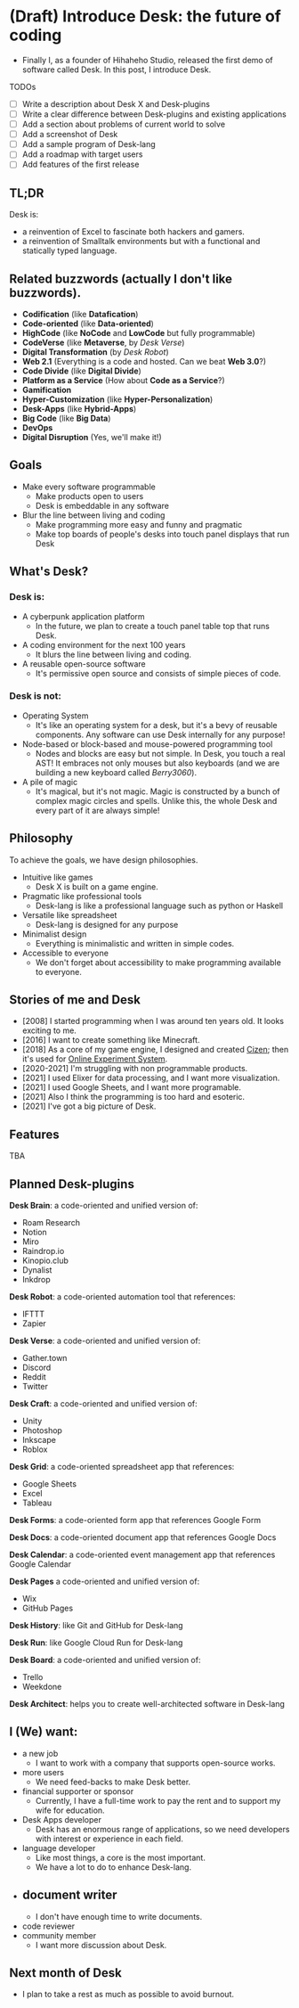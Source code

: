 # (Draft) Introduce Desk: the future of coding

- Finally I, as a founder of Hihaheho Studio, released the first demo of software called Desk. In this post, I introduce Desk.

TODOs
- [ ] Write a description about Desk X and Desk-plugins
- [ ] Write a clear difference between Desk-plugins and existing applications
- [ ] Add a section about problems of current world to solve
- [ ] Add a screenshot of Desk
- [ ] Add a sample program of Desk-lang
- [ ] Add a roadmap with target users
- [ ] Add features of the first release

## TL;DR

Desk is:
- a reinvention of Excel to fascinate both hackers and gamers.
- a reinvention of Smalltalk environments but with a functional and statically typed language.

## Related buzzwords (actually I don't like buzzwords).

- **Codification** (like **Datafication**)
- **Code-oriented** (like **Data-oriented**)
- **HighCode** (like **NoCode** and **LowCode** but fully programmable)
- **CodeVerse** (like **Metaverse**, by *Desk Verse*)
- **Digital Transformation** (by *Desk Robot*)
- **Web 2.1** (Everything is a code and hosted. Can we beat **Web 3.0**?)
- **Code Divide** (like **Digital Divide**)
- **Platform as a Service** (How about **Code as a Service**?)
- **Gamification**
- **Hyper-Customization** (like **Hyper-Personalization**)
- **Desk-Apps** (like **Hybrid-Apps**)
- **Big Code** (like **Big Data**)
- **DevOps**
- **Digital Disruption** (Yes, we'll make it!)

## Goals

- Make every software programmable
  - Make products open to users
  - Desk is embeddable in any software
- Blur the line between living and coding
  - Make programming more easy and funny and pragmatic
  - Make top boards of people's desks into touch panel displays that run Desk

## What's Desk?

### Desk is:

- A cyberpunk application platform
	- In the future, we plan to create a touch panel table top that runs Desk.
- A coding environment for the next 100 years
	- It blurs the line between living and coding.
- A reusable open-source software
	- It's permissive open source and consists of simple pieces of code.

### Desk is not:

- Operating System
	- It's like an operating system for a desk, but it's a bevy of reusable components. Any software can use Desk internally for any purpose!
- Node-based or block-based and mouse-powered programming tool
	- Nodes and blocks are easy but not simple. In Desk, you touch a real AST! It embraces not only mouses but also keyboards (and we are building a new keyboard called *Berry3060*).
- A pile of magic
	- It's magical, but it's not magic. Magic is constructed by a bunch of complex magic circles and spells. Unlike this, the whole Desk and every part of it are always simple!

## Philosophy

To achieve the goals, we have design philosophies.

- Intuitive like games
  - Desk X is built on a game engine.
- Pragmatic like professional tools
  - Desk-lang is like a professional language such as python or Haskell
- Versatile like spreadsheet
  - Desk-lang is designed for any purpose
- Minimalist design
  - Everything is minimalistic and written in simple codes.
- Accessible to everyone
  - We don't forget about accessibility to make programming available to everyone.

## Stories of me and Desk

- [2008] I started programming when I was around ten years old. It looks exciting to me.
- [2016] I want to create something like Minecraft.
- [2018] As a core of my game engine, I designed and created [Cizen](https://github.com/Hihaheho/Cizen); then it's used for [Online Experiment System](https://xee.jp).
- [2020-2021] I'm struggling with non programmable products.
- [2021] I used Elixer for data processing, and I want more visualization.
- [2021] I used Google Sheets, and I want more programable.
- [2021] Also I think the programming is too hard and esoteric.
- [2021] I've got a big picture of Desk.

## Features

TBA

## Planned Desk-plugins

**Desk Brain**: a code-oriented and unified version of:
  - Roam Research
  - Notion
  - Miro
  - Raindrop.io
  - Kinopio.club
  - Dynalist
  - Inkdrop

**Desk Robot**: a code-oriented automation tool that references:
  - IFTTT
  - Zapier

**Desk Verse**: a code-oriented and unified version of:
  - Gather.town
  - Discord
  - Reddit
  - Twitter

**Desk Craft**: a code-oriented and unified version of:
  - Unity
  - Photoshop
  - Inkscape
  - Roblox

**Desk Grid**: a code-oriented spreadsheet app that references:
  - Google Sheets
  - Excel
  - Tableau

**Desk Forms**: a code-oriented form app that references Google Form

**Desk Docs**: a code-oriented document app that references Google Docs

**Desk Calendar**: a code-oriented event management app that references Google Calendar

**Desk Pages** a code-oriented and unified version of:
  - Wix
  - GitHub Pages

**Desk History**: like Git and GitHub for Desk-lang

**Desk Run**: like Google Cloud Run for Desk-lang

**Desk Board**: a code-oriented and unified version of:
  - Trello
  - Weekdone

**Desk Architect**: helps you to create well-architected software in Desk-lang

## I (We) want:

- a new job
  - I want to work with a company that supports open-source works.
- more users
  - We need feed-backs to make Desk better.
- financial supporter or sponsor
  - Currently, I have a full-time work to pay the rent and to support my wife for education.
- Desk Apps developer
  - Desk has an enormous range of applications, so we need developers with interest or experience in each field.
- language developer
  - Like most things, a core is the most important.
  - We have a lot to do to enhance Desk-lang.
- document writer
  -
  - I don't have enough time to write documents.
- code reviewer
- community member
  - I want more discussion about Desk.

## Next month of Desk
- I plan to take a rest as much as possible to avoid burnout.
